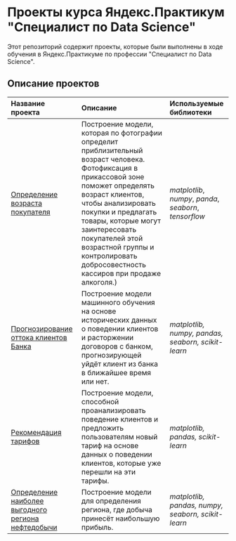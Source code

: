 # Проекты курса Яндекс.Практикум "Специалист по Data Science"

Этот репозиторий содержит проекты, которые были выполнены в ходе обучения в Яндекс.Практикуме по профессии "Специалист по Data Science".

## Описание проектов


| Название проекта | Описание | Используемые библиотеки | 
| :---------------------- | :---------------------- | :---------------------- |
|[Определение возраста покупателя](https://github.com/ZhannetaS/Yandex-Practicum/tree/main/Определение%20возраста%20покупателя)|Построение модели, которая по фотографии определит приблизительный возраст человека. Фотофиксация в прикассовой зоне поможет определять возраст клиентов, чтобы анализировать покупки и предлагать товары, которые могут заинтересовать покупателей этой возрастной группы и контролировать добросовестность кассиров при продаже алкоголя.)| *matplotlib*, *numpy*, *panda*, *seaborn*, *tensorflow* |
| [Прогнозирование оттока клиентов Банка](https://github.com/ZhannetaS/Yandex-Practicum/tree/main/Прогнозирование%20оттока%20клиента%20Банка)| Построение модели машинного обучения на основе исторических данных о поведении клиентов и расторжении договоров с банком, прогнозирующей уйдёт клиент из банка в ближайшее время или нет.| *matplotlib, numpy, pandas, seaborn, scikit-learn* |
|[Рекомендация тарифов](https://github.com/ZhannetaS/Yandex-Practicum/tree/main/Рекомендация%20тарифов)|Построение модели, способной проанализировать поведение клиентов и предложить пользователям новый тариф на основе данных о поведении клиентов, которые уже перешли на эти тарифы.| *matplotlib, pandas, scikit-learn* |
|[Определение наиболее выгодного региона нефтедобычи](https://github.com/ZhannetaS/Yandex-Practicum/tree/main/Определение%20наиболее%20выгодного%20региона%20нефтедобычи)|Построение модели для определения региона, где добыча принесёт наибольшую прибыль.| *matplotlib, pandas, numpy, seaborn, scikit-learn*|
